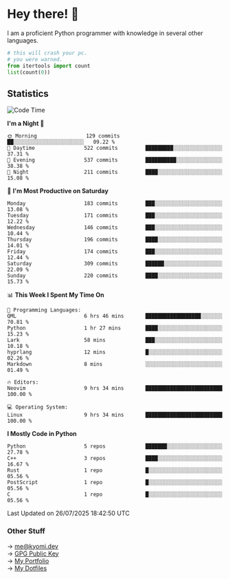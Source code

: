 # Hey there! 👋

I am a proficient Python programmer with knowledge in several other languages.

```py
# this will crash your pc.
# you were warned.
from itertools import count
list(count(0))
```

## Statistics
<!--START_SECTION:waka-->
![Code Time](http://img.shields.io/badge/Code%20Time-1%2C857%20hrs%202%20mins-blue)

**I'm a Night 🦉** 

```text
🌞 Morning                129 commits         ██░░░░░░░░░░░░░░░░░░░░░░░   09.22 % 
🌆 Daytime                522 commits         █████████░░░░░░░░░░░░░░░░   37.31 % 
🌃 Evening                537 commits         ██████████░░░░░░░░░░░░░░░   38.38 % 
🌙 Night                  211 commits         ████░░░░░░░░░░░░░░░░░░░░░   15.08 % 
```
📅 **I'm Most Productive on Saturday** 

```text
Monday                   183 commits         ███░░░░░░░░░░░░░░░░░░░░░░   13.08 % 
Tuesday                  171 commits         ███░░░░░░░░░░░░░░░░░░░░░░   12.22 % 
Wednesday                146 commits         ███░░░░░░░░░░░░░░░░░░░░░░   10.44 % 
Thursday                 196 commits         ████░░░░░░░░░░░░░░░░░░░░░   14.01 % 
Friday                   174 commits         ███░░░░░░░░░░░░░░░░░░░░░░   12.44 % 
Saturday                 309 commits         ██████░░░░░░░░░░░░░░░░░░░   22.09 % 
Sunday                   220 commits         ████░░░░░░░░░░░░░░░░░░░░░   15.73 % 
```


📊 **This Week I Spent My Time On** 

```text
💬 Programming Languages: 
QML                      6 hrs 46 mins       ██████████████████░░░░░░░   70.81 % 
Python                   1 hr 27 mins        ████░░░░░░░░░░░░░░░░░░░░░   15.23 % 
Lark                     58 mins             ███░░░░░░░░░░░░░░░░░░░░░░   10.18 % 
hyprlang                 12 mins             █░░░░░░░░░░░░░░░░░░░░░░░░   02.26 % 
Markdown                 8 mins              ░░░░░░░░░░░░░░░░░░░░░░░░░   01.49 % 

🔥 Editors: 
Neovim                   9 hrs 34 mins       █████████████████████████   100.00 % 

💻 Operating System: 
Linux                    9 hrs 34 mins       █████████████████████████   100.00 % 
```

**I Mostly Code in Python** 

```text
Python                   5 repos             ███████░░░░░░░░░░░░░░░░░░   27.78 % 
C++                      3 repos             ████░░░░░░░░░░░░░░░░░░░░░   16.67 % 
Rust                     1 repo              █░░░░░░░░░░░░░░░░░░░░░░░░   05.56 % 
PostScript               1 repo              █░░░░░░░░░░░░░░░░░░░░░░░░   05.56 % 
C                        1 repo              █░░░░░░░░░░░░░░░░░░░░░░░░   05.56 % 
```




 Last Updated on 26/07/2025 18:42:50 UTC
<!--END_SECTION:waka-->

### Other Stuff

→ [me@kyomi.dev](mailto:me@kyomi.dev)\
→ [GPG Public Key](https://github.com/bitterteriyaki.gpg)\
→ [My Portfolio](https://kyomi.dev)\
→ [My Dotfiles](https://github.com/bitterteriyaki/dotfiles)
